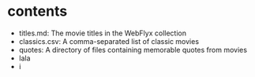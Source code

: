 # contents

- titles.md: The movie titles in the WebFlyx collection
- classics.csv: A comma-separated list of classic movies
- quotes: A directory of files containing memorable quotes from movies
- lala 
- i
